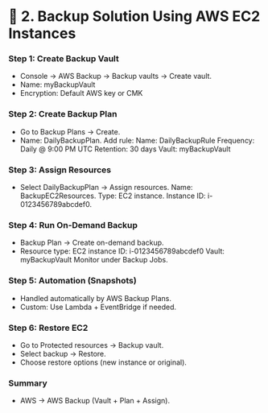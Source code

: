 # 🔹 2. Backup Solution Using AWS EC2 Instances
### Step 1: Create Backup Vault
- Console → AWS Backup → Backup vaults → Create vault.
- Name: myBackupVault
- Encryption: Default AWS key or CMK

### Step 2: Create Backup Plan
- Go to Backup Plans → Create.
- Name: DailyBackupPlan.
Add rule:
Name: DailyBackupRule
Frequency: Daily @ 9:00 PM UTC
Retention: 30 days
Vault: myBackupVault

### Step 3: Assign Resources

- Select DailyBackupPlan → Assign resources.
Name: BackupEC2Resources.
Type: EC2 instance.
Instance ID: i-0123456789abcdef0.

### Step 4: Run On-Demand Backup

- Backup Plan → Create on-demand backup.
- Resource type: EC2 instance
ID: i-0123456789abcdef0
Vault: myBackupVault
Monitor under Backup Jobs.

### Step 5: Automation (Snapshots)

- Handled automatically by AWS Backup Plans.
- Custom: Use Lambda + EventBridge if needed.

### Step 6: Restore EC2

- Go to Protected resources → Backup vault.
- Select backup → Restore.
- Choose restore options (new instance or original).


### Summary
- AWS → AWS Backup (Vault + Plan + Assign).
